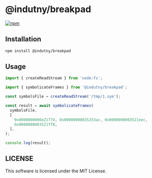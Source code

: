 # @indutny/breakpad

[![npm](https://img.shields.io/npm/v/@indutny/breakpad)](https://www.npmjs.com/package/@indutny/breakpad)

## Installation

```sh
npm install @indutny/breakpad
```

## Usage

```js
import { createReadStream } from 'node:fs';

import { symbolicateFrames } from '@indutny/breakpad';

const symbolsFile = createReadStream('/tmp/1.sym');

const result = await symbolicateFrames(
  symbolsFile,
  [
    0x0000000006e21774, 0x00000000035253ac, 0x0000000003521eec,
    0x0000000003521ff8,
  ],
);

console.log(result);
```

## LICENSE

This software is licensed under the MIT License.
